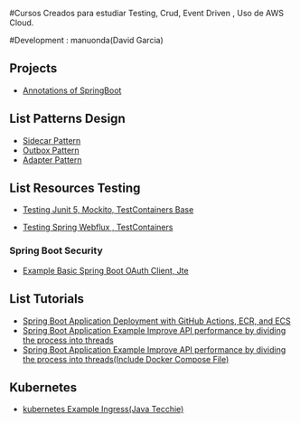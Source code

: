 #Cursos Creados para estudiar Testing, Crud, Event Driven , Uso de AWS Cloud.

#Development : manuonda(David Garcia)

## Projects
- [Annotations of SpringBoot](https://github.com/manuonda/java-project/tree/main/projects/spring-annotation-example)

## List Patterns Design
- [Sidecar Pattern](https://github.com/manuonda/java-project/tree/main/patterns/sidecar)
- [Outbox Pattern](https://github.com/manuonda/java-project/tree/main/patterns/outbox-pattern)
- [Adapter Pattern](https://github.com/manuonda/java-project/tree/main/patterns/pattern-adapter)

## List Resources Testing

- [Testing Junit 5, Mockito, TestContainers Base ](https://github.com/manuonda/java-project/tree/main/testing-base-container)

- [Testing Spring Webflux , TestContainers ](https://github.com/manuonda/java-project/tree/main/testing-webflux )


### Spring Boot Security 
- [Example Basic Spring Boot OAuth Client, Jte ](https://github.com/manuonda/java-project/tree/main/security/oauth-client-demo)


## List Tutorials 
- [Spring Boot Application Deployment with GitHub Actions, ECR, and ECS](https://github.com/manuonda/java-project/tree/main/tutorials/aws-example-ecs)
- [Spring Boot Application Example Improve API performance by dividing the process into threads](https://github.com/manuonda/java-project/tree/main/tutorials/subprocess)
- [Spring Boot Application Example Improve API performance by dividing the process into threads(Include Docker Compose File)](https://github.com/manuonda/java-project/tree/main/tutorials/multithreading)


## Kubernetes 
- [kubernetes Example Ingress(Java Tecchie)](https://github.com/manuonda/java-project/tree/main/kubernetes/example-ingress)


